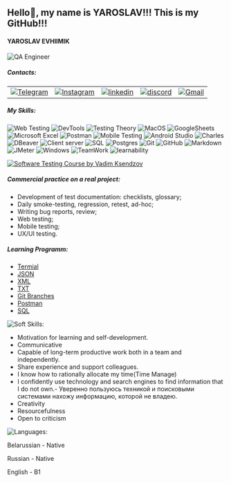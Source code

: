 ## Hello👋, my name is YAROSLAV!!!  This is my GitHub!!! 

#### YAROSLAV EVHIIMIK

![QA Engineer](https://img.shields.io/badge/-QA_Engineer-078?style=for-the-badge&logoColor=47C5FB)

##### Contacts:
||||||
|:--|:--|:--|:--|:--|
| [![Telegram](https://img.shields.io/badge/-Telegram-090909?style=for-the-badge&logo=telegram&logoColor=27A0D9)](https://t.me/WiseChel)|[![Instagram](https://img.shields.io/badge/-Instagram-090909?style=for-the-badge&logo=instagram&logoColor=B4068E)](https://www.instagram.com/yrkhmk/) | [![linkedin](https://img.shields.io/badge/-linkedin-090909?style=for-the-badge&logo=linkedin&logoColor=1195F5)](https://www.linkedin.com/in/yaroslav-evhimik-71383726a/) | [![discord](https://img.shields.io/badge/-discord-090909?style=for-the-badge&logo=discord&logoColor=27A0D9)](https://discord.com/users/chelovechek7225) | [![Gmail](https://img.shields.io/badge/-Gmail-090909?style=for-the-badge&logo=Gmail&logoColor=1A0D9)](https://yarikkomarik96@gmail.com)

##### My Skills:
![Web Testing](https://img.shields.io/badge/Web%20Testing-3867a2?style=for-the-badge&logo=Web&logoColor=white)
![DevTools](https://img.shields.io/badge/DEVTOOLS-fcc525?style=for-the-badge&logo=DEVTOOLS&logoColor=white)
![Testing Theory](https://img.shields.io/badge/Testing%20Theory-674ea7?style=for-the-badge&logo=Testing-Theory&logoColor=white)
![MacOS](https://img.shields.io/badge/-Mac_OS-078?style=for-the-badge&logo=Apple&logoColor=white)
![GoogleSheets](https://img.shields.io/badge/Google%20Sheets-188038?style=for-the-badge&logo=Google-Sheets&logoColor=white)
![Microsoft Excel](https://img.shields.io/badge/-Microsoft%20Excel-188038?style=for-the-badge&logo=Microsoft%20Excel&logoColor=white)
![Postman](https://img.shields.io/badge/Postman-FF6C37?style=for-the-badge&logo=postman&logoColor=white)
![Mobile Testing](https://img.shields.io/badge/Mobile%20Testing-a1ab26?style=for-the-badge&logo=Mobile&logoColor=white)
![Android Studio](https://img.shields.io/badge/Android%20Studio-3ae180.svg?style=for-the-badge&logo=android-studio&logoColor=white)
![Charles](https://img.shields.io/badge/CHARLES-d3dade?style=for-the-badge&logo=CHARLES&logoColor=white)
![DBeaver](https://img.shields.io/badge/-DBeaver-fcc525?style=for-the-badge&logo=DBeaver&logoColor=47C5FB)
![Client server](https://img.shields.io/badge/Client%20Server-a25aff?style=for-the-badge&logo=Client-Server&logoColor=white)
![SQL](https://img.shields.io/badge/-SQL-ed1c24?style=for-the-badge&logo=SQL&logoColor=47C5FB)
![Postgres](https://img.shields.io/badge/PostgreSQL-%23316192.svg?style=for-the-badge&logo=postgresql&logoColor=white)
![Git](https://img.shields.io/badge/git-80b3ff.svg?style=for-the-badge&logo=git&logoColor=white)
![GitHub](https://img.shields.io/badge/github-%23125011.svg?style=for-the-badge&logo=github&logoColor=white)
![Markdown](https://img.shields.io/badge/markdown-%23023400.svg?style=for-the-badge&logo=markdown&logoColor=white)
![JMeter](https://img.shields.io/badge/-JMeter-095fda?style=for-the-badge&logo=JMeter&logoColor=white)
![Windows](https://img.shields.io/badge/-windows-fcc525?style=for-the-badge&logo=windows&logoColor=white)
![TeamWork](https://img.shields.io/badge/-TeamWork-fcc525?style=for-the-badge&logoColor=47C5FB)
![learnability](https://img.shields.io/badge/-learnability-3ae181?style=for-the-badge&logoColor=47C5FB)



[![Software Testing Course by Vadim Ksendzov](https://img.shields.io/badge/Software_Testing_Course_by_Vadim_Ksendzov:-078?style=for-the-badge&Color=1195F5)](ksendzov.com)

##### Commercial practice on a real project:
- Development of test documentation: checklists, glossary;
- Daily smoke-testing, regression, retest, ad-hoc;
- Writing bug reports, review;
- Web testing;
- Mobile testing;
- UX/UI testing.

##### Learning Programm:
- [Termial](https://github.com/chelovechek159/Terminal)
- [JSON](https://github.com/chelovechek159/JSON)
- [XML](https://github.com/chelovechek159/XML)
- [TXT](https://github.com/chelovechek159/TXT)
- [Git Branches](https://github.com/chelovechek159/GIT_HomeTask)
- [Postman](https://github.com/chelovechek159/POSTMAN)
- [SQL](https://github.com/chelovechek159/SQL)


![Soft Skills:](https://img.shields.io/badge/-Soft_skills:-129369?style=for-the-badge&Color=1195F5)

- Motivation for learning and self-development.
- Communicative
- Capable of long-term productive work both in a team and independently.
- Share experience and support colleagues.
- I know how to rationally allocate my time(Time Manage)
- I confidently use technology and search engines to find information that I do not own.- Уверенно пользуюсь техникой и поисковыми системами нахожу информацию, которой не владею.
- Creativity
- Resourcefulness
- Open to criticism

![Languages:](https://img.shields.io/badge/-Languages:-129369?style=for-the-badge&Color=1195F5)

Belarussian - Native

Russian - Native

English - B1
